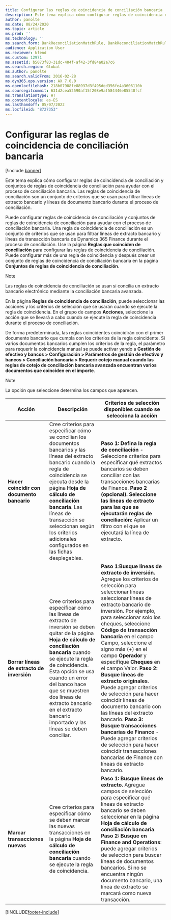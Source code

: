 ```yaml
---
title: Configurar las reglas de coincidencia de conciliación bancaria
description: Este tema explica cómo configurar reglas de coincidencia de conciliación y conjuntos de reglas de coincidencia de conciliación para ayudar con el proceso de conciliación bancaria. Las reglas de coincidencia de conciliación son un conjunto de criterios que se usan para filtrar líneas de extracto bancario y líneas de documento bancario durante el proceso de conciliación.
author: panolte
ms.date: 08/24/2020
ms.topic: article
ms.prod: ''
ms.technology: ''
ms.search.form: BankReconciliationMatchRule, BankReconciliationMatchRuleSet
audience: Application User
ms.reviewer: kfend
ms.custom: 12971
ms.assetid: b5073f83-31dc-404f-af42-3fd84a02a7c6
ms.search.region: Global
ms.author: panolte
ms.search.validFrom: 2016-02-28
ms.dyn365.ops.version: AX 7.0.0
ms.openlocfilehash: 218b07908fe88937d3f495ded356fe4a3606110b
ms.sourcegitcommit: 631d2cea52590af15f208e9af584446e85540fcf
ms.translationtype: HT
ms.contentlocale: es-ES
ms.lasthandoff: 05/07/2022
ms.locfileid: "8727353"
---
```

# <a name="set-up-bank-reconciliation-matching-rules"></a>Configurar las reglas de coincidencia de conciliación bancaria

[!include [banner](../includes/banner.md)]

Este tema explica cómo configurar reglas de coincidencia de conciliación y conjuntos de reglas de coincidencia de conciliación para ayudar con el proceso de conciliación bancaria. Las reglas de coincidencia de conciliación son un conjunto de criterios que se usan para filtrar líneas de extracto bancario y líneas de documento bancario durante el proceso de conciliación.

Puede configurar reglas de coincidencia de conciliación y conjuntos de reglas de coincidencia de conciliación para ayudar con el proceso de conciliación bancaria. Una regla de coincidencia de conciliación es un conjunto de criterios que se usan para filtrar líneas de extracto bancario y líneas de transacción bancaria de Dynamics 365 Finance durante el proceso de conciliación. Use la página **Reglas que coinciden de conciliación** para configurar las reglas de coincidencia de conciliación. Puede configurar más de una regla de coincidencia y después crear un conjunto de reglas de coincidencia de conciliación bancaria en la página **Conjuntos de reglas de coincidencia de conciliación**. 

> [!NOTE] 
> Las reglas de coincidencia de conciliación se usan si concilia un extracto bancario electrónico mediante la conciliación bancaria avanzada. 

En la página **Reglas de coincidencia de conciliación**, puede seleccionar las acciones y los criterios de selección que se usarán cuando se ejecute la regla de coincidencia. En el grupo de campos **Acciones**, seleccione la acción que se llevará a cabo cuando se ejecute la regla de coincidencia durante el proceso de conciliación.  

De forma predeterminada, las reglas coincidentes coincidirán con el primer documento bancario que cumpla con los criterios de la regla coincidente. Si varios documentos bancarios cumplen los criterios de la regla, el parámetro para requerir la coincidencia manual se puede activar yendo a **Gestión de efectivo y bancos > Configuración > Parámetros de gestión de efectivo y bancos > Conciliación bancaria > Requerir cotejo manual cuando las reglas de cotejo de conciliación bancaria avanzada encuentran varios documentos que coinciden en el importe**.

> [!NOTE] 
> La opción que seleccione determina los campos que aparecen.

| Acción | Descripción   | Criterios de selección disponibles cuando se selecciona la acción     |
|--------|---------------|----------------------------------------------------------|
| **Hacer coincidir con documento bancario**       | Cree criterios para especificar cómo se concilian los documentos bancarios y las líneas del extracto bancario cuando la regla de coincidencia se ejecuta desde la página **Hoja de cálculo de conciliación bancaria**. Las líneas de transacción se seleccionan según los criterios adicionales configurados en las fichas desplegables.                                | **Paso 1: Defina la regla de conciliación** - Seleccione criterios para especificar qué extractos bancarios se deben conciliar con las transacciones bancarias de Finance. **Paso 2 (opcional). Seleccione las líneas de extracto para las que se ejecutarán reglas de conciliación:** Aplicar un filtro con el que se ejecutará la línea de extracto.                                                                                                                                                                                                                                                                                                               |
| **Borrar líneas de extracto de inversión** | Cree criterios para especificar cómo las líneas de extracto de inversión se deben quitar de la página **Hoja de cálculo de conciliación bancaria** cuando se ejecute la regla de coincidencia. Esta opción se usa cuando un error del banco hace que se muestren dos líneas de extracto bancario en el extracto bancario importado y las líneas se deben conciliar. | **Paso 1**:**Busque líneas de extracto de inversión.** Agregue los criterios de selección para seleccionar líneas seleccionar líneas de extracto bancario de inversión. Por ejemplo, para seleccionar solo los cheques, seleccione **Código de transacción bancaria** en el campo Campo, seleccione el signo más (+) en el campo **Operador** y especifique **Cheques** en el campo Valor. **Paso 2: Busque líneas de extracto originales**. Puede agregar criterios de selección para hacer coincidir líneas de documento bancario con las líneas del extracto bancario. **Paso 3: Busque transacciones bancarias de Finance** - Puede agregar criterios de selección para hacer coincidir transacciones bancarias de Finance con líneas de extracto bancario. |
| **Marcar transacciones nuevas**          | Cree criterios para especificar cómo se deben marcar las nuevas transacciones en la página **Hoja de cálculo de conciliación bancaria** cuando se ejecute la regla de coincidencia.                                                                                                                                                                 | **Paso 1: Busque líneas de extracto.** Agregue campos de selección para especificar qué líneas de extracto bancario se deben seleccionar en la página **Hoja de cálculo de conciliación bancaria**. **Paso 2: Busque en Finance and Operations**: puede agregar criterios de selección para buscar líneas de documentos bancarios. Si no se encuentra ningún documento bancario, una línea de extracto se marcará como nueva transacción.                                                                                                                                                                                                                                             |


[!INCLUDE[footer-include](../../includes/footer-banner.md)]
